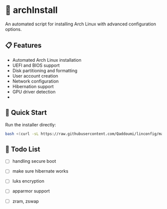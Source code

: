 # 🚀 archInstall

An automated script for installing Arch Linux with advanced configuration options.

## 📋 Features

- Automated Arch Linux installation
- UEFI and BIOS support
- Disk partitioning and formatting
- User account creation
- Network configuration
- Hibernation support
- GPU driver detection
- 

## 🚀 Quick Start

Run the installer directly:
```bash
bash <(curl -sL https://raw.githubusercontent.com/Qaddoumi/linconfig/main/Linux/archinstall.sh)
```

## 📝 Todo List
- [ ] handling secure boot
- [ ] make sure hibernate works
- [ ] luks encryption
- [ ] apparmor support
- [ ] zram, zswap

